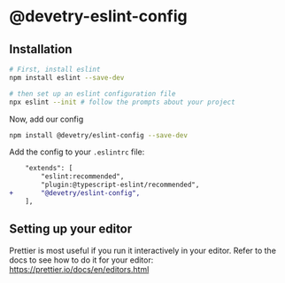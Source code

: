 @devetry-eslint-config
======================

## Installation

```bash
# First, install eslint
npm install eslint --save-dev

# then set up an eslint configuration file
npx eslint --init # follow the prompts about your project
```

Now, add our config

```bash
npm install @devetry/eslint-config --save-dev
```

Add the config to your `.eslintrc` file:

```diff
    "extends": [
        "eslint:recommended",
        "plugin:@typescript-eslint/recommended",
+       "@devetry/eslint-config",
    ],
```

## Setting up your editor

Prettier is most useful if you run it interactively in your editor. Refer to the docs to see how to do it for your editor: https://prettier.io/docs/en/editors.html
